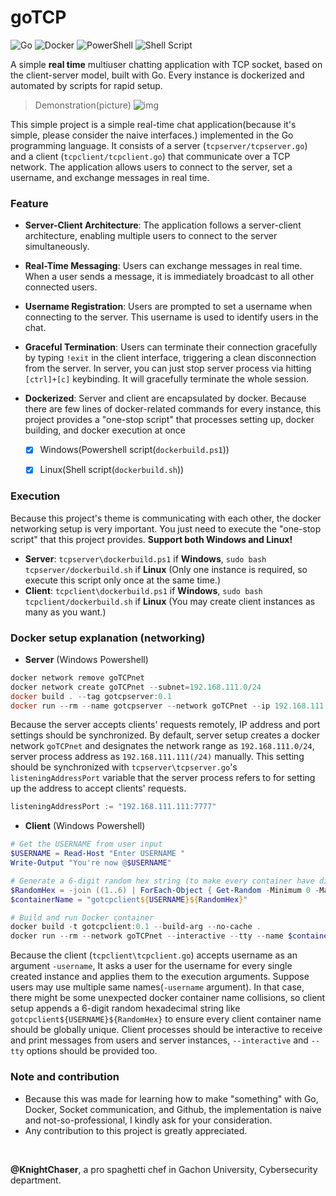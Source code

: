 # goTCP
![Go](https://img.shields.io/badge/go-%2300ADD8.svg?style=for-the-badge&logo=go&logoColor=white)
![Docker](https://img.shields.io/badge/docker-%230db7ed.svg?style=for-the-badge&logo=docker&logoColor=white)
![PowerShell](https://img.shields.io/badge/PowerShell-%235391FE.svg?style=for-the-badge&logo=powershell&logoColor=white)
![Shell Script](https://img.shields.io/badge/shell_script-%23121011.svg?style=for-the-badge&logo=gnu-bash&logoColor=white)

A simple **real time** multiuser chatting application with TCP socket, based on the client-server model, built with Go. Every instance is dockerized and automated by scripts for rapid setup.

> Demonstration(picture)
![img](./READMEasset/figure1.png)

This simple project is a simple real-time chat application(because it's simple, please consider the naive interfaces.) implemented in the Go programming language. It consists of a server (`tcpserver/tcpserver.go`) and a client (`tcpclient/tcpclient.go`) that communicate over a TCP network. The application allows users to connect to the server, set a username, and exchange messages in real time.

### Feature
* **Server-Client Architecture**: The application follows a server-client architecture, enabling multiple users to connect to the server simultaneously.

* **Real-Time Messaging**: Users can exchange messages in real time. When a user sends a message, it is immediately broadcast to all other connected users.

* **Username Registration**: Users are prompted to set a username when connecting to the server. This username is used to identify users in the chat.

* **Graceful Termination**: Users can terminate their connection gracefully by typing `!exit` in the client interface, triggering a clean disconnection from the server. In server, you can just stop server process via hitting `[ctrl]+[c]` keybinding. It will gracefully terminate the whole session.

* **Dockerized**: Server and client are encapsulated by docker. Because there are few lines of docker-related commands for every instance, this project provides a "one-stop script" that processes setting up, docker building, and docker execution at once
    * [x] Windows(Powershell script(`dockerbuild.ps1`))
    * [x] Linux(Shell script(`dockerbuild.sh`))


### Execution
Because this project's theme is communicating with each other, the docker networking setup is very important. You just need to execute the "one-stop script" that this project provides. **Support both Windows and Linux!**
* **Server**: `tcpserver\dockerbuild.ps1` if **Windows**, `sudo bash tcpserver/dockerbuild.sh` if **Linux** (Only one instance is required, so execute this script only once at the same time.)
* **Client**: `tcpclient\dockerbuild.ps1` if **Windows**, `sudo bash tcpclient/dockerbuild.sh` if **Linux** (You may create client instances as many as you want.)

### Docker setup explanation (networking)
* **Server** (Windows Powershell)
```powershell
docker network remove goTCPnet
docker network create goTCPnet --subnet=192.168.111.0/24
docker build . --tag gotcpserver:0.1
docker run --rm --name gotcpserver --network goTCPnet --ip 192.168.111.111 -p 7777:7777 gotcpserver:0.1
```
Because the server accepts clients' requests remotely, IP address and port settings should be synchronized. By default, server setup creates a docker network `goTCPnet` and designates the network range as `192.168.111.0/24`, server process address as `192.168.111.111(/24)` manually. This setting should be synchronized with `tcpserver\tcpserver.go`'s `listeningAddressPort` variable that the server process refers to for setting up the address to accept clients' requests.
```go
listeningAddressPort := "192.168.111.111:7777"
```

* **Client** (Windows Powershell)
```powershell
# Get the USERNAME from user input
$USERNAME = Read-Host "Enter USERNAME "
Write-Output "You're now @$USERNAME"

# Generate a 6-digit random hex string (to make every container have different container names)
$RandomHex = -join ((1..6) | ForEach-Object { Get-Random -Minimum 0 -Maximum 16 } | ForEach-Object { $_.ToString("X") })
$containerName = "gotcpclient${USERNAME}${RandomHex}"

# Build and run Docker container
docker build -t gotcpclient:0.1 --build-arg --no-cache .
docker run --rm --network goTCPnet --interactive --tty --name $containerName gotcpclient:0.1 ./tcpclient -username $USERNAME
```
Because the client (`tcpclient\tcpclient.go`) accepts username as an argument `-username`, It asks a user for the username for every single created instance and applies them to the execution arguments. Suppose users may use multiple same names(`-username` argument). In that case, there might be some unexpected docker container name collisions, so client setup appends a 6-digit random hexadecimal string like `gotcpclient${USERNAME}${RandomHex}` to ensure every client container name should be globally unique. Client processes should be interactive to receive and print messages from users and server instances, `--interactive` and `--tty` options should be provided too.

### Note and contribution
* Because this was made for learning how to make "something" with Go, Docker, Socket communication, and Github, the implementation is naive and not-so-professional, I kindly ask for your consideration.
* Any contribution to this project is greatly appreciated.

<br>

**@KnightChaser**, a pro spaghetti chef in Gachon University, Cybersecurity department.